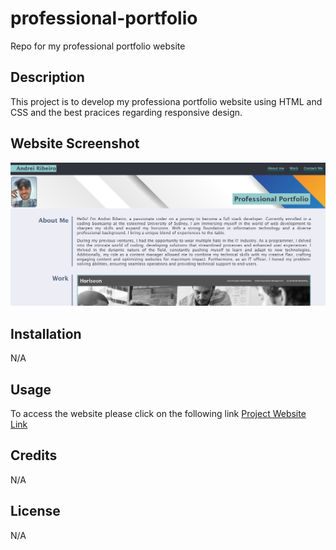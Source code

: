 # professional-portfolio
Repo for my professional portfolio website

## Description

This project is to develop my professiona portfolio website using HTML and CSS and the best pracices regarding responsive design.

## Website Screenshot
![Website Screenshot](https://github.com/andrei-ribeiro-wenceslau/professional-portfolio/blob/main/assets/images/professional-portfolio-website-screenshot.png "Website Screenshot")

## Installation

N/A

## Usage

To access the website please click on the following link [Project Website Link](https://andrei-ribeiro-wenceslau.github.io/professional-portfolio/)

## Credits

N/A

## License

N/A
